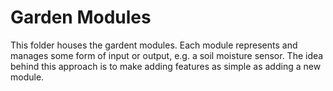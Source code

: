 # Garden Modules

This folder houses the gardent modules. Each module represents and manages some form of input or output, e.g. a soil moisture sensor. The idea behind this approach is to make adding features as simple as adding a new module.